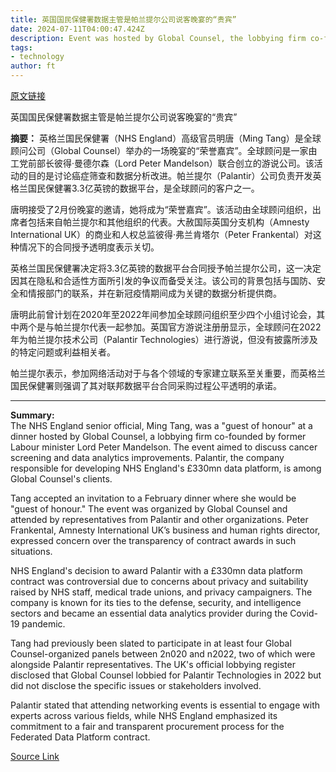 ```yaml
---
title: 英国国民保健署数据主管是帕兰提尔公司说客晚宴的“贵宾”
date: 2024-07-11T04:00:47.424Z
description: Event was hosted by Global Counsel, the lobbying firm co-founded by former Labour minister Lord Peter Mandelson
tags: 
- technology
author: ft
---
```


[原文链接](https://ft.com/content/d6853506-13b1-428c-a529-1f62fb3d5a07)

英国国民保健署数据主管是帕兰提尔公司说客晚宴的“贵宾”

**摘要：**
英格兰国民保健署（NHS England）高级官员明唐（Ming Tang）是全球顾问公司（Global Counsel）举办的一场晚宴的“荣誉嘉宾”。全球顾问是一家由工党前部长彼得·曼德尔森（Lord Peter Mandelson）联合创立的游说公司。该活动的目的是讨论癌症筛查和数据分析改进。帕兰提尔（Palantir）公司负责开发英格兰国民保健署3.3亿英镑的数据平台，是全球顾问的客户之一。

唐明接受了2月份晚宴的邀请，她将成为“荣誉嘉宾”。该活动由全球顾问组织，出席者包括来自帕兰提尔和其他组织的代表。大赦国际英国分支机构（Amnesty International UK）的商业和人权总监彼得·弗兰肯塔尔（Peter Frankental）对这种情况下的合同授予透明度表示关切。

英格兰国民保健署决定将3.3亿英镑的数据平台合同授予帕兰提尔公司，这一决定因其在隐私和合适性方面所引发的争议而备受关注。该公司的背景包括与国防、安全和情报部门的联系，并在新冠疫情期间成为关键的数据分析提供商。

唐明此前曾计划在2020年至2022年间参加全球顾问组织至少四个小组讨论会，其中两个是与帕兰提尔代表一起参加。英国官方游说注册册显示，全球顾问在2022年为帕兰提尔技术公司（Palantir Technologies）进行游说，但没有披露所涉及的特定问题或利益相关者。

帕兰提尔表示，参加网络活动对于与各个领域的专家建立联系至关重要，而英格兰国民保健署则强调了其对联邦数据平台合同采购过程公平透明的承诺。

---

 **Summary:**  
The NHS England senior official, Ming Tang, was a "guest of honour" at a dinner hosted by Global Counsel, a lobbying firm co-founded by former Labour minister Lord Peter Mandelson. The event aimed to discuss cancer screening and data analytics improvements. Palantir, the company responsible for developing NHS England's £330mn data platform, is among Global Counsel's clients.

Tang accepted an invitation to a February dinner where she would be "guest of honour." The event was organized by Global Counsel and attended by representatives from Palantir and other organizations. Peter Frankental, Amnesty International UK’s business and human rights director, expressed concern over the transparency of contract awards in such situations.

NHS England's decision to award Palantir with a £330mn data platform contract was controversial due to concerns about privacy and suitability raised by NHS staff, medical trade unions, and privacy campaigners. The company is known for its ties to the defense, security, and intelligence sectors and became an essential data analytics provider during the Covid-19 pandemic.

Tang had previously been slated to participate in at least four Global Counsel-organized panels between 2n020 and n2022, two of which were alongside Palantir representatives. The UK's official lobbying register disclosed that Global Counsel lobbied for Palantir Technologies in 2022 but did not disclose the specific issues or stakeholders involved.

Palantir stated that attending networking events is essential to engage with experts across various fields, while NHS England emphasized its commitment to a fair and transparent procurement process for the Federated Data Platform contract.

[Source Link](https://ft.com/content/d6853506-13b1-428c-a529-1f62fb3d5a07)

